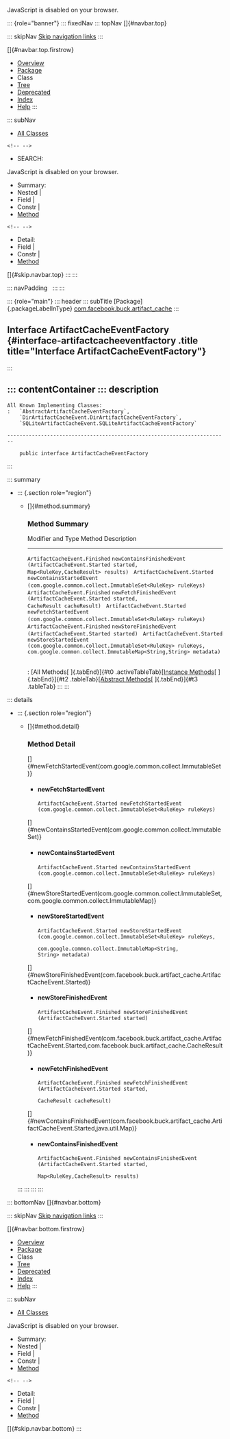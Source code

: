 <div>

JavaScript is disabled on your browser.

</div>

::: {role="banner"}
::: fixedNav
::: topNav
[]{#navbar.top}

::: skipNav
[Skip navigation links](#skip.navbar.top "Skip navigation links")
:::

[]{#navbar.top.firstrow}

-   [Overview](../../../../index.html)
-   [Package](package-summary.html)
-   Class
-   [Tree](package-tree.html)
-   [Deprecated](../../../../deprecated-list.html)
-   [Index](../../../../index-all.html)
-   [Help](../../../../help-doc.html)
:::

::: subNav
-   [All Classes](../../../../allclasses.html)

```{=html}
<!-- -->
```
-   SEARCH:

<div>

<div>

JavaScript is disabled on your browser.

</div>

</div>

<div>

-   Summary: 
-   Nested \| 
-   Field \| 
-   Constr \| 
-   [Method](#method.summary)

```{=html}
<!-- -->
```
-   Detail: 
-   Field \| 
-   Constr \| 
-   [Method](#method.detail)

</div>

[]{#skip.navbar.top}
:::
:::

::: navPadding
 
:::
:::

::: {role="main"}
::: header
::: subTitle
[Package]{.packageLabelInType} [com.facebook.buck.artifact_cache](package-summary.html)
:::

## Interface ArtifactCacheEventFactory {#interface-artifactcacheeventfactory .title title="Interface ArtifactCacheEventFactory"}
:::

::: contentContainer
::: description
-   

    All Known Implementing Classes:
    :   `AbstractArtifactCacheEventFactory`,
        `DirArtifactCacheEvent.DirArtifactCacheEventFactory`,
        `SQLiteArtifactCacheEvent.SQLiteArtifactCacheEventFactory`

    ------------------------------------------------------------------------

        public interface ArtifactCacheEventFactory
:::

::: summary
-   ::: {.section role="region"}
    -   []{#method.summary}

        ### Method Summary

          Modifier and Type               Method                                                                                                                                                                 Description
          ------------------------------- ---------------------------------------------------------------------------------------------------------------------------------------------------------------------- -------------
          `ArtifactCacheEvent.Finished`   `newContainsFinishedEvent​(ArtifactCacheEvent.Started started,                         Map<RuleKey,​CacheResult> results)`                                                
          `ArtifactCacheEvent.Started`    `newContainsStartedEvent​(com.google.common.collect.ImmutableSet<RuleKey> ruleKeys)`                                                                                     
          `ArtifactCacheEvent.Finished`   `newFetchFinishedEvent​(ArtifactCacheEvent.Started started,                      CacheResult cacheResult)`                                                               
          `ArtifactCacheEvent.Started`    `newFetchStartedEvent​(com.google.common.collect.ImmutableSet<RuleKey> ruleKeys)`                                                                                        
          `ArtifactCacheEvent.Finished`   `newStoreFinishedEvent​(ArtifactCacheEvent.Started started)`                                                                                                             
          `ArtifactCacheEvent.Started`    `newStoreStartedEvent​(com.google.common.collect.ImmutableSet<RuleKey> ruleKeys,                     com.google.common.collect.ImmutableMap<String,​String> metadata)`    

          : [All Methods[ ]{.tabEnd}]{#t0 .activeTableTab}[[Instance
          Methods](javascript:show(2);)[ ]{.tabEnd}]{#t2
          .tableTab}[[Abstract
          Methods](javascript:show(4);)[ ]{.tabEnd}]{#t3 .tableTab}
    :::
:::

::: details
-   ::: {.section role="region"}
    -   []{#method.detail}

        ### Method Detail

        []{#newFetchStartedEvent(com.google.common.collect.ImmutableSet)}

        -   #### newFetchStartedEvent

            ``` methodSignature
            ArtifactCacheEvent.Started newFetchStartedEvent​(com.google.common.collect.ImmutableSet<RuleKey> ruleKeys)
            ```

        []{#newContainsStartedEvent(com.google.common.collect.ImmutableSet)}

        -   #### newContainsStartedEvent

            ``` methodSignature
            ArtifactCacheEvent.Started newContainsStartedEvent​(com.google.common.collect.ImmutableSet<RuleKey> ruleKeys)
            ```

        []{#newStoreStartedEvent(com.google.common.collect.ImmutableSet,com.google.common.collect.ImmutableMap)}

        -   #### newStoreStartedEvent

            ``` methodSignature
            ArtifactCacheEvent.Started newStoreStartedEvent​(com.google.common.collect.ImmutableSet<RuleKey> ruleKeys,
                                                            com.google.common.collect.ImmutableMap<String,​String> metadata)
            ```

        []{#newStoreFinishedEvent(com.facebook.buck.artifact_cache.ArtifactCacheEvent.Started)}

        -   #### newStoreFinishedEvent

            ``` methodSignature
            ArtifactCacheEvent.Finished newStoreFinishedEvent​(ArtifactCacheEvent.Started started)
            ```

        []{#newFetchFinishedEvent(com.facebook.buck.artifact_cache.ArtifactCacheEvent.Started,com.facebook.buck.artifact_cache.CacheResult)}

        -   #### newFetchFinishedEvent

            ``` methodSignature
            ArtifactCacheEvent.Finished newFetchFinishedEvent​(ArtifactCacheEvent.Started started,
                                                              CacheResult cacheResult)
            ```

        []{#newContainsFinishedEvent(com.facebook.buck.artifact_cache.ArtifactCacheEvent.Started,java.util.Map)}

        -   #### newContainsFinishedEvent

            ``` methodSignature
            ArtifactCacheEvent.Finished newContainsFinishedEvent​(ArtifactCacheEvent.Started started,
                                                                 Map<RuleKey,​CacheResult> results)
            ```
    :::
:::
:::
:::

::: bottomNav
[]{#navbar.bottom}

::: skipNav
[Skip navigation links](#skip.navbar.bottom "Skip navigation links")
:::

[]{#navbar.bottom.firstrow}

-   [Overview](../../../../index.html)
-   [Package](package-summary.html)
-   Class
-   [Tree](package-tree.html)
-   [Deprecated](../../../../deprecated-list.html)
-   [Index](../../../../index-all.html)
-   [Help](../../../../help-doc.html)
:::

::: subNav
-   [All Classes](../../../../allclasses.html)

<div>

<div>

JavaScript is disabled on your browser.

</div>

</div>

<div>

-   Summary: 
-   Nested \| 
-   Field \| 
-   Constr \| 
-   [Method](#method.summary)

```{=html}
<!-- -->
```
-   Detail: 
-   Field \| 
-   Constr \| 
-   [Method](#method.detail)

</div>

[]{#skip.navbar.bottom}
:::
